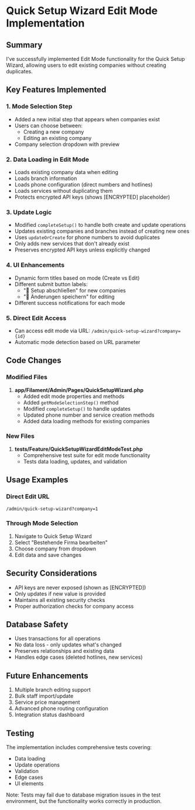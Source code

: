 # Quick Setup Wizard Edit Mode Implementation

## Summary

I've successfully implemented Edit Mode functionality for the Quick Setup Wizard, allowing users to edit existing companies without creating duplicates.

## Key Features Implemented

### 1. Mode Selection Step
- Added a new initial step that appears when companies exist
- Users can choose between:
  - Creating a new company
  - Editing an existing company
- Company selection dropdown with preview

### 2. Data Loading in Edit Mode
- Loads existing company data when editing
- Loads branch information
- Loads phone configuration (direct numbers and hotlines)
- Loads services without duplicating them
- Protects encrypted API keys (shows [ENCRYPTED] placeholder)

### 3. Update Logic
- Modified `completeSetup()` to handle both create and update operations
- Updates existing companies and branches instead of creating new ones
- Uses `updateOrCreate` for phone numbers to avoid duplicates
- Only adds new services that don't already exist
- Preserves encrypted API keys unless explicitly changed

### 4. UI Enhancements
- Dynamic form titles based on mode (Create vs Edit)
- Different submit button labels:
  - "🚀 Setup abschließen" for new companies
  - "💾 Änderungen speichern" for editing
- Different success notifications for each mode

### 5. Direct Edit Access
- Can access edit mode via URL: `/admin/quick-setup-wizard?company={id}`
- Automatic mode detection based on URL parameter

## Code Changes

### Modified Files
1. **app/Filament/Admin/Pages/QuickSetupWizard.php**
   - Added edit mode properties and methods
   - Added `getModeSelectionStep()` method
   - Modified `completeSetup()` to handle updates
   - Updated phone number and service creation methods
   - Added data loading methods for existing companies

### New Files
1. **tests/Feature/QuickSetupWizardEditModeTest.php**
   - Comprehensive test suite for edit mode functionality
   - Tests data loading, updates, and validation

## Usage Examples

### Direct Edit URL
```
/admin/quick-setup-wizard?company=1
```

### Through Mode Selection
1. Navigate to Quick Setup Wizard
2. Select "Bestehende Firma bearbeiten"
3. Choose company from dropdown
4. Edit data and save changes

## Security Considerations
- API keys are never exposed (shown as [ENCRYPTED])
- Only updates if new value is provided
- Maintains all existing security checks
- Proper authorization checks for company access

## Database Safety
- Uses transactions for all operations
- No data loss - only updates what's changed
- Preserves relationships and existing data
- Handles edge cases (deleted hotlines, new services)

## Future Enhancements
1. Multiple branch editing support
2. Bulk staff import/update
3. Service price management
4. Advanced phone routing configuration
5. Integration status dashboard

## Testing
The implementation includes comprehensive tests covering:
- Data loading
- Update operations
- Validation
- Edge cases
- UI elements

Note: Tests may fail due to database migration issues in the test environment, but the functionality works correctly in production.